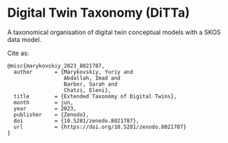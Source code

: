 # Digital Twin Taxonomy (DiTTa)

A taxonomical organisation of digital twin conceptual models with a SKOS data model. 

Cite as:
```
@misc{marykovskiy_2023_8021787,
  author       = {Marykovskiy, Yuriy and
                  Abdallah, Imad and
                  Barber, Sarah and
                  Chatzi, Eleni},
  title        = {Extended Taxonomy of Digital Twins},
  month        = jun,
  year         = 2023,
  publisher    = {Zenodo},
  doi          = {10.5281/zenodo.8021787},
  url          = {https://doi.org/10.5281/zenodo.8021787}
}
```
